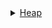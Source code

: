 <details>
<summary><a href="https://github.com/vipul79321/CP_Codes/tree/main/heap">Heap</a></summary>

+ <a href="https://github.com/vipul79321/CP_Codes/blob/main/heap/implementation-and-standard-question.md">Heap Implementation and Standard Questions</a>
  + <a href="https://github.com/vipul79321/CP_Codes/blob/main/heap/implementation-and-standard-question.md#heap-implementation">Heap Implementation</a>
  + <a href="https://github.com/vipul79321/CP_Codes/blob/main/heap/implementation-and-standard-question.md#time-complexity-of-building-heap">Time Complexity of Building Heap - O(n)</a>
  + <a href="https://github.com/vipul79321/CP_Codes/blob/main/heap/implementation-and-standard-question.md#tournament-tree---minimum-comparisons-required-to-get-second-best-element">Tournament Tree - Minimum Comparisons Required to get Second Best element - n-1+logn-1</a>
  + <a href="https://github.com/vipul79321/CP_Codes/blob/main/heap/implementation-and-standard-question.md#why-is-binary-heap-preferred-over-bst-for-priority-queue">Why is Binary Heap Preferred over BST for Priority Queue?</a>
  + <a href="https://github.com/vipul79321/CP_Codes/blob/main/heap/implementation-and-standard-question.md#kth-smallest-element-in-given-array">Kth smallest element in given array</a>
  + <a href="https://github.com/vipul79321/CP_Codes/blob/main/heap/implementation-and-standard-question.md#largest-derangement-of-a-sequence">Largest Derangement of a Sequence</a>
  + <a href="https://github.com/vipul79321/CP_Codes/blob/main/heap/implementation-and-standard-question.md#median-of-stream-of-running-integers-using-stl">Median of stream of running integers using STL</a>

</details>
